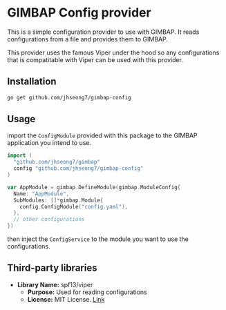 # GIMBAP Config provider

This is a simple configuration provider to use with GIMBAP. It reads configurations from a file and provides them to GIMBAP.

This provider uses the famous Viper under the hood so any configurations that is compatitable with Viper can be used with this provider.

## Installation

```bash
go get github.com/jhseong7/gimbap-config
```

## Usage

import the `ConfigModule` provided with this package to the GIMBAP application you intend to use.

```go
import (
  "github.com/jhseong7/gimbap"
  config "github.com/jhseong7/gimbap-config"
)

var AppModule = gimbap.DefineModule(gimbap.ModuleConfig{
  Name: "AppModule",
  SubModules: []*gimbap.Module{
    config.ConfigModule("config.yaml"),
  },
  // other configurations
})
```

then inject the `ConfigService` to the module you want to use the configurations.

## Third-party libraries

- **Library Name:** spf13/viper
  - **Purpose:** Used for reading configurations
  - **License:** MIT License. [Link](https://github.com/spf13/viper/blob/master/LICENSE)

